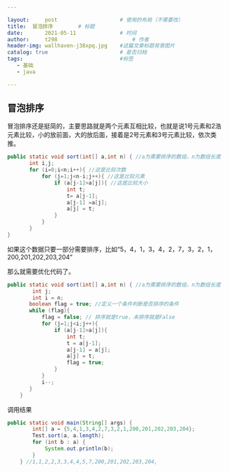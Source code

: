 ```yaml
---

layout:     post   				    # 使用的布局（不需要改）
title: 	冒泡排序		# 标题 
date:       2021-05-11				# 时间
author:     t298						# 作者
header-img: wallhaven-j38xpq.jpg 	#这篇文章标题背景图片
catalog: true 						# 是否归档
tags:								#标签
   - 基础
   - java

---
```


## 冒泡排序

冒泡排序还是挺简的，主要思路就是两个元素互相比较，也就是说1号元素和2浩元素比较，小的放前面，大的放后面，接着是2号元素和3号元素比较，依次类推。

```java
public static void sort(int[] a,int n) { //a为需要排序的数组，n为数组长度
       int i,j;
       for (i=0;i<n;i++){ //这是比较次数
           for (j=1;j<n-i;j++){ //这是比较元素
               if (a[j-1]>a[j]){ //这是比较大小
                   int t;
                   t= a[j-1];
                   a[j-1] =a[j];
                   a[j] = t;
               }
           }
       }
}
```



如果这个数据只要一部分需要排序，比如“5，4，1，3，4，2，7，3，2，1，200,201,202,203,204”

那么就需要优化代码了。

```java
public static void sort(int[] a,int n) { //a为需要排序的数组，n为数组长度
        int j;
        int i = n;
       boolean flag = true; //定义一个条件判断是否排序的条件
       while (flag){
           flag = false; // 排序就是true，未排序就是False
           for (j=1;j<i;j++){
               if (a[j-1]>a[j]){
                   int t;
                   t = a[j-1];
                   a[j-1] = a[j];
                   a[j] = t;
                   flag = true;
               }
           }
           i--;
       }
    }
```





调用结果

```java
public static void main(String[] args) {
        int[] a = {5,4,1,3,4,2,7,3,2,1,200,201,202,203,204};
        Test.sort(a, a.length);
        for (int b : a) {
            System.out.println(b);
        }
    } //1,1,2,2,3,3,4,4,5,7,200,201,202,203,204,
```

